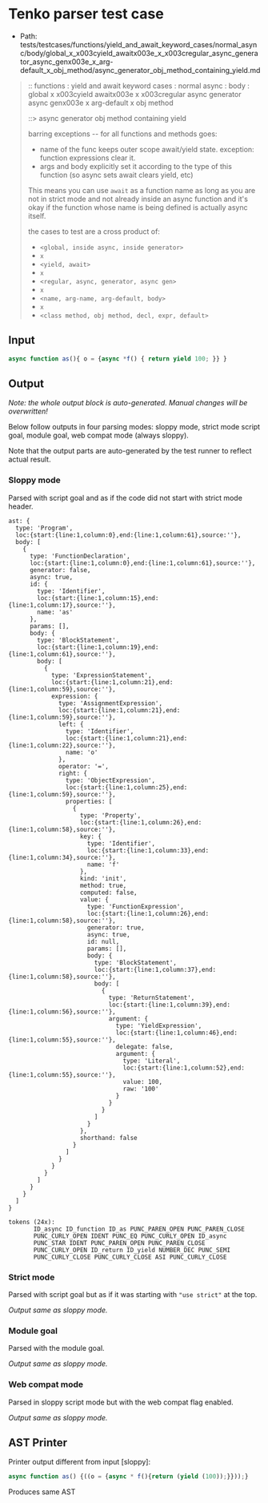 # Tenko parser test case

- Path: tests/testcases/functions/yield_and_await_keyword_cases/normal_async/body/global_x_x003cyield_awaitx003e_x_x003cregular_async_generator_async_genx003e_x_arg-default_x_obj_method/async_generator_obj_method_containing_yield.md

> :: functions : yield and await keyword cases : normal async : body : global x x003cyield awaitx003e x x003cregular async generator async genx003e x arg-default x obj method
>
> ::> async generator obj method containing yield
>
> barring exceptions -- for all functions and methods goes:
>
> - name of the func keeps outer scope await/yield state. exception: function expressions clear it.
> - args and body explicitly set it according to the type of this function (so async sets await clears yield, etc)
>
> This means you can use `await` as a function name as long as you are not in strict mode and not already inside an async function and it's okay if the function whose name is being defined is actually async itself.
>
> the cases to test are a cross product of:
>
> - `<global, inside async, inside generator>` 
> - `x` 
> - `<yield, await>`
> - `x` 
> - `<regular, async, generator, async gen>`
> - `x` 
> - `<name, arg-name, arg-default, body>`
> - `x`
> - `<class method, obj method, decl, expr, default>`

## Input

`````js
async function as(){ o = {async *f() { return yield 100; }} }
`````

## Output

_Note: the whole output block is auto-generated. Manual changes will be overwritten!_

Below follow outputs in four parsing modes: sloppy mode, strict mode script goal, module goal, web compat mode (always sloppy).

Note that the output parts are auto-generated by the test runner to reflect actual result.

### Sloppy mode

Parsed with script goal and as if the code did not start with strict mode header.

`````
ast: {
  type: 'Program',
  loc:{start:{line:1,column:0},end:{line:1,column:61},source:''},
  body: [
    {
      type: 'FunctionDeclaration',
      loc:{start:{line:1,column:0},end:{line:1,column:61},source:''},
      generator: false,
      async: true,
      id: {
        type: 'Identifier',
        loc:{start:{line:1,column:15},end:{line:1,column:17},source:''},
        name: 'as'
      },
      params: [],
      body: {
        type: 'BlockStatement',
        loc:{start:{line:1,column:19},end:{line:1,column:61},source:''},
        body: [
          {
            type: 'ExpressionStatement',
            loc:{start:{line:1,column:21},end:{line:1,column:59},source:''},
            expression: {
              type: 'AssignmentExpression',
              loc:{start:{line:1,column:21},end:{line:1,column:59},source:''},
              left: {
                type: 'Identifier',
                loc:{start:{line:1,column:21},end:{line:1,column:22},source:''},
                name: 'o'
              },
              operator: '=',
              right: {
                type: 'ObjectExpression',
                loc:{start:{line:1,column:25},end:{line:1,column:59},source:''},
                properties: [
                  {
                    type: 'Property',
                    loc:{start:{line:1,column:26},end:{line:1,column:58},source:''},
                    key: {
                      type: 'Identifier',
                      loc:{start:{line:1,column:33},end:{line:1,column:34},source:''},
                      name: 'f'
                    },
                    kind: 'init',
                    method: true,
                    computed: false,
                    value: {
                      type: 'FunctionExpression',
                      loc:{start:{line:1,column:26},end:{line:1,column:58},source:''},
                      generator: true,
                      async: true,
                      id: null,
                      params: [],
                      body: {
                        type: 'BlockStatement',
                        loc:{start:{line:1,column:37},end:{line:1,column:58},source:''},
                        body: [
                          {
                            type: 'ReturnStatement',
                            loc:{start:{line:1,column:39},end:{line:1,column:56},source:''},
                            argument: {
                              type: 'YieldExpression',
                              loc:{start:{line:1,column:46},end:{line:1,column:55},source:''},
                              delegate: false,
                              argument: {
                                type: 'Literal',
                                loc:{start:{line:1,column:52},end:{line:1,column:55},source:''},
                                value: 100,
                                raw: '100'
                              }
                            }
                          }
                        ]
                      }
                    },
                    shorthand: false
                  }
                ]
              }
            }
          }
        ]
      }
    }
  ]
}

tokens (24x):
       ID_async ID_function ID_as PUNC_PAREN_OPEN PUNC_PAREN_CLOSE
       PUNC_CURLY_OPEN IDENT PUNC_EQ PUNC_CURLY_OPEN ID_async
       PUNC_STAR IDENT PUNC_PAREN_OPEN PUNC_PAREN_CLOSE
       PUNC_CURLY_OPEN ID_return ID_yield NUMBER_DEC PUNC_SEMI
       PUNC_CURLY_CLOSE PUNC_CURLY_CLOSE ASI PUNC_CURLY_CLOSE
`````

### Strict mode

Parsed with script goal but as if it was starting with `"use strict"` at the top.

_Output same as sloppy mode._

### Module goal

Parsed with the module goal.

_Output same as sloppy mode._

### Web compat mode

Parsed in sloppy script mode but with the web compat flag enabled.

_Output same as sloppy mode._

## AST Printer

Printer output different from input [sloppy]:

````js
async function as() {((o = {async * f(){return (yield (100));}}));}
````

Produces same AST
